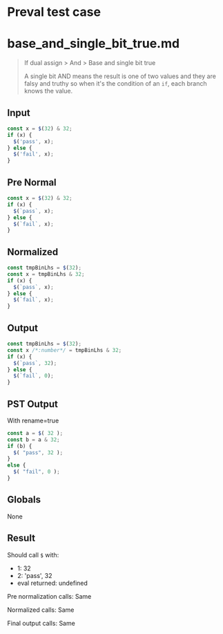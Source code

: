 # Preval test case

# base_and_single_bit_true.md

> If dual assign > And > Base and single bit true
>
> A single bit AND means the result is one of two values and they are falsy and truthy so when it's the condition of an `if`, each branch knows the value.

## Input

`````js filename=intro
const x = $(32) & 32;
if (x) {
  $('pass', x);
} else {
  $('fail', x);
}
`````

## Pre Normal


`````js filename=intro
const x = $(32) & 32;
if (x) {
  $(`pass`, x);
} else {
  $(`fail`, x);
}
`````

## Normalized


`````js filename=intro
const tmpBinLhs = $(32);
const x = tmpBinLhs & 32;
if (x) {
  $(`pass`, x);
} else {
  $(`fail`, x);
}
`````

## Output


`````js filename=intro
const tmpBinLhs = $(32);
const x /*:number*/ = tmpBinLhs & 32;
if (x) {
  $(`pass`, 32);
} else {
  $(`fail`, 0);
}
`````

## PST Output

With rename=true

`````js filename=intro
const a = $( 32 );
const b = a & 32;
if (b) {
  $( "pass", 32 );
}
else {
  $( "fail", 0 );
}
`````

## Globals

None

## Result

Should call `$` with:
 - 1: 32
 - 2: 'pass', 32
 - eval returned: undefined

Pre normalization calls: Same

Normalized calls: Same

Final output calls: Same
